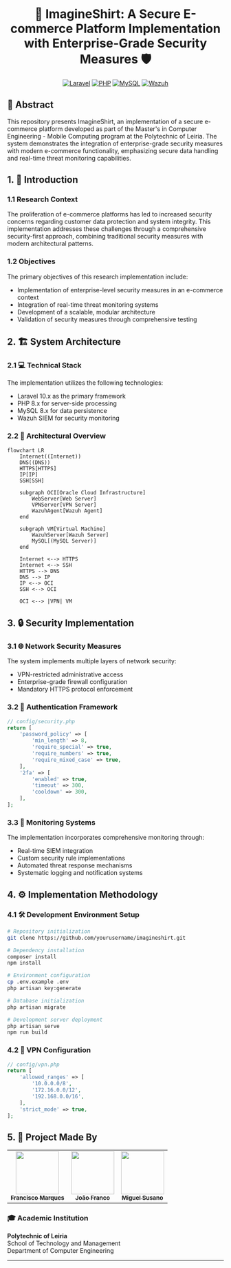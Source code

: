 <div align="center">

# 👕 ImagineShirt: A Secure E-commerce Platform Implementation with Enterprise-Grade Security Measures 🛡️

[![Laravel](https://img.shields.io/badge/Laravel-10.x-FF2D20?style=for-the-badge&logo=laravel&logoColor=white)](https://laravel.com)
[![PHP](https://img.shields.io/badge/PHP-8.x-777BB4?style=for-the-badge&logo=php&logoColor=white)](https://php.net)
[![MySQL](https://img.shields.io/badge/MySQL-8.x-4479A1?style=for-the-badge&logo=mysql&logoColor=white)](https://www.mysql.com)
[![Wazuh](https://img.shields.io/badge/SIEM-Wazuh-blue?style=for-the-badge)](https://wazuh.com)

</div>

## 📝 Abstract

This repository presents ImagineShirt, an implementation of a secure e-commerce platform developed as part of the Master's in Computer Engineering - Mobile Computing program at the Polytechnic of Leiria. The system demonstrates the integration of enterprise-grade security measures with modern e-commerce functionality, emphasizing secure data handling and real-time threat monitoring capabilities.

## 1. 🎯 Introduction

### 1.1 Research Context

The proliferation of e-commerce platforms has led to increased security concerns regarding customer data protection and system integrity. This implementation addresses these challenges through a comprehensive security-first approach, combining traditional security measures with modern architectural patterns.

### 1.2 Objectives

The primary objectives of this research implementation include:
- Implementation of enterprise-level security measures in an e-commerce context
- Integration of real-time threat monitoring systems
- Development of a scalable, modular architecture
- Validation of security measures through comprehensive testing

## 2. 🏗️ System Architecture

### 2.1 💻 Technical Stack

The implementation utilizes the following technologies:
- Laravel 10.x as the primary framework
- PHP 8.x for server-side processing
- MySQL 8.x for data persistence
- Wazuh SIEM for security monitoring

### 2.2 🔄 Architectural Overview

```mermaid
flowchart LR
    Internet((Internet))
    DNS((DNS))
    HTTPS[HTTPS]
    IP[IP]
    SSH[SSH]
    
    subgraph OCI[Oracle Cloud Infrastructure]
        WebServer[Web Server]
        VPNServer[VPN Server]
        WazuhAgent[Wazuh Agent]
    end
    
    subgraph VM[Virtual Machine]
        WazuhServer[Wazuh Server]
        MySQL[(MySQL Server)]
    end
    
    Internet <--> HTTPS
    Internet <--> SSH
    HTTPS --> DNS
    DNS --> IP
    IP <--> OCI
    SSH <--> OCI
    
    OCI <--> |VPN| VM
```

## 3. 🔒 Security Implementation

### 3.1 🌐 Network Security Measures

The system implements multiple layers of network security:
- VPN-restricted administrative access
- Enterprise-grade firewall configuration
- Mandatory HTTPS protocol enforcement

### 3.2 🔐 Authentication Framework

```php
// config/security.php
return [
    'password_policy' => [
        'min_length' => 8,
        'require_special' => true,
        'require_numbers' => true,
        'require_mixed_case' => true,
    ],
    '2fa' => [
        'enabled' => true,
        'timeout' => 300,
        'cooldown' => 300,
    ],
];
```

### 3.3 👀 Monitoring Systems

The implementation incorporates comprehensive monitoring through:
- Real-time SIEM integration
- Custom security rule implementations
- Automated threat response mechanisms
- Systematic logging and notification systems

## 4. ⚙️ Implementation Methodology

### 4.1 🛠️ Development Environment Setup

```bash
# Repository initialization
git clone https://github.com/yourusername/imagineshirt.git

# Dependency installation
composer install
npm install

# Environment configuration
cp .env.example .env
php artisan key:generate

# Database initialization
php artisan migrate

# Development server deployment
php artisan serve
npm run build
```

### 4.2 🔧 VPN Configuration

```php
// config/vpn.php
return [
    'allowed_ranges' => [
        '10.0.0.0/8',
        '172.16.0.0/12',
        '192.168.0.0/16',
    ],
    'strict_mode' => true,
];
```

## 5. 👥 Project Made By

<table>
<tr>
<td align="center">
<a href="https://github.com/FranciscoMarques1">
<img src="https://avatars.githubusercontent.com/u/126678022?v=4" width="100px;" alt=""/>
<br />
<sub><b>Francisco Marques</b></sub>
</a>
</td>
<td align="center">
<a href="https://github.com/JoaoFranco03">
<img src="https://avatars.githubusercontent.com/u/72752028?v=4" width="100px;" alt=""/>
<br />
<sub><b>João Franco</b></sub>
</a>
</td>
<td align="center">
<a href="https://github.com/CallMeSusano">
<img src="https://avatars.githubusercontent.com/u/90568714?v=4" width="100px;" alt=""/>
<br />
<sub><b>Miguel Susano</b></sub>
</a>
</td>
</tr>
</table>

### 🎓 Academic Institution

**Polytechnic of Leiria**  
School of Technology and Management  
Department of Computer Engineering

---
